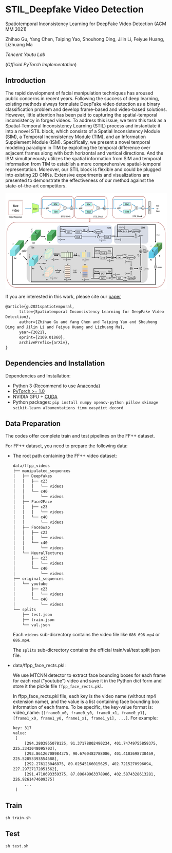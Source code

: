 # STIL\_Deepfake Video Detection

Spatiotemporal Inconsistency Learning for DeepFake Video Detection (ACM MM 2021)

Zhihao Gu, Yang Chen, Taiping Yao, Shouhong Ding, Jilin Li, Feiyue Huang, Lizhuang Ma

*Tencent Youtu Lab*

(*Official PyTorch Implementation*)

## Introduction

The rapid development of facial manipulation techniques has aroused public concerns in recent years. Following the success of deep learning, existing methods always formulate DeepFake video detection as a binary classification problem and develop frame-based and video-based solutions. However, little attention has been paid to capturing the spatial-temporal inconsistency in forged videos. To address this issue, we term this task as a Spatial-Temporal Inconsistency Learning (STIL) process and instantiate it into a novel STIL block, which consists of a Spatial Inconsistency Module (SIM), a Temporal Inconsistency Module (TIM), and an Information Supplement Module (ISM). Specifically, we present a novel temporal modeling paradigm in TIM by exploiting the temporal difference over adjacent frames along with both horizontal and vertical directions. And the ISM simultaneously utilizes the spatial information from SIM and temporal information from TIM to establish a more comprehensive spatial-temporal representation. Moreover, our STIL block is flexible and could be plugged into existing 2D CNNs. Extensive experiments and visualizations are presented to demonstrate the effectiveness of our method against the state-of-the-art competitors.

<div  align="center">  
<img src="doc/stil.jpg" width = "600" height = "300" alt="STIL" align=center />
</div>

If you are interested in this work, please cite our [paper](https://arxiv.org/pdf/2109.01860.pdf)

```null
@article{gu2021spatiotemporal,
      title={Spatiotemporal Inconsistency Learning for DeepFake Video Detection}, 
      author={Zhihao Gu and Yang Chen and Taiping Yao and Shouhong Ding and Jilin Li and Feiyue Huang and Lizhuang Ma},
      year={2021},
      eprint={2109.01860},
      archivePrefix={arXiv},
}
```

## Dependencies and Installation

Dependencies and Installation:

* Python 3 (Recommend to use [Anaconda](https://www.anaconda.com/download/#linux))
* [PyTorch &gt;= 1.0](https://pytorch.org/)
* NVIDIA GPU + [CUDA](https://developer.nvidia.com/cuda-downloads)
* Python packages: `pip install numpy opencv-python pillow skimage scikit-learn albumentations timm easydict decord`

## Data Preparation

The codes offer complete train and test pipelines on the FF++ dataset.

For FF++ dataset, you need to prepare the following data:

* The root path containing the FF++ video dataset:

  ```
  data/ffpp_videos
  ├── manipulated_sequences
  │   ├── Deepfakes
  │   │   ├── c23
  │   │   │   └── videos
  │   │   └── c40
  │   │       └── videos
  │   ├── Face2Face
  │   │   ├── c23
  │   │   │   └── videos
  │   │   └── c40
  │   │       └── videos
  │   ├── FaceSwap
  │   │   ├── c23
  │   │   │   └── videos
  │   │   └── c40
  │   │       └── videos
  │   └── NeuralTextures
  │       ├── c23
  │       │   └── videos
  │       └── c40
  │           └── videos
  ├── original_sequences
  │   └── youtube
  │       ├── c23
  │       │   └── videos
  │       └── c40
  │           └── videos
  └── splits
      ├── test.json
      ├── train.json
      └── val.json
  ```

  Each `videos` sub-dicrectory contains the video file like `686_696.mp4` or `686.mp4`.

  The `splits` sub-dicrectory contains the official train/val/test split json file.
* data/ffpp\_face\_rects.pkl:

  We use MTCNN detector to extract face bounding boxes for each frame for each real ("youtube") video and save it in the Python dict form and store it the pickle file `ffpp_face_rects.pkl`.

  In ffpp_face_rects.pkl file, each key is the video name (without mp4 extension name), and the value is a list containing face bounding box information of each frame. To be specific, the key-value format is: video_name: `[[frame0_x0, frame0_y0, frame0_x1, frame0_y1], [frame1_x0, frame1_y0, frame1_x1, frame1_y1], ...]`. For example:

  ```
  key: 317
  value: 
   [
       [294.2803955078125, 91.37178802490234, 401.74749755859375, 225.3343048095703],
       [293.86126708984375, 90.6760482788086, 401.4103698730469, 225.52853393554688],
       [292.276123046875, 89.02545166015625, 402.7215270996094, 227.29727172851562],
       [291.4710693359375, 87.89649963378906, 402.5874328613281, 226.9261474609375]
       ...
   ]
  ```

## Train

```shell
sh train.sh
```

## Test

```shell
sh test.sh
```
